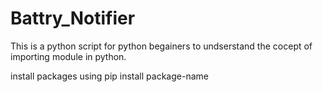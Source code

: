 # Battry_Notifier

This is a python script for python begainers to undserstand the cocept of importing module in python.

install packages using
pip install package-name
